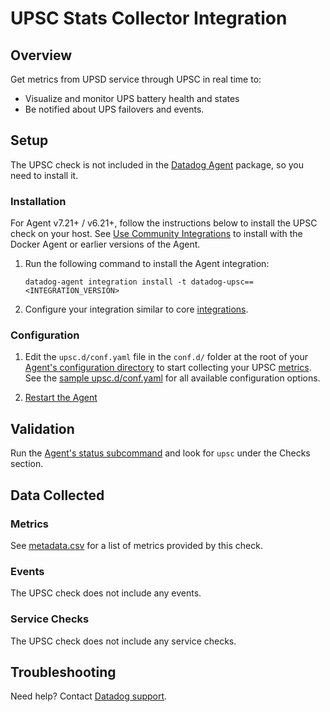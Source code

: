 # UPSC Stats Collector Integration

## Overview

Get metrics from UPSD service through UPSC in real time to:

- Visualize and monitor UPS battery health and states
- Be notified about UPS failovers and events.

## Setup

The UPSC check is not included in the [Datadog Agent][2] package, so you need to install it.

### Installation

For Agent v7.21+ / v6.21+, follow the instructions below to install the UPSC check on your host. See [Use Community Integrations][3] to install with the Docker Agent or earlier versions of the Agent.

1. Run the following command to install the Agent integration:

   ```shell
   datadog-agent integration install -t datadog-upsc==<INTEGRATION_VERSION>
   ```

2. Configure your integration similar to core [integrations][4].

### Configuration

1. Edit the `upsc.d/conf.yaml` file in the `conf.d/` folder at the root of your [Agent's configuration directory][6] to start collecting your UPSC [metrics](#metrics). See the [sample upsc.d/conf.yaml][7] for all available configuration options.

2. [Restart the Agent][8]

## Validation

Run the [Agent's status subcommand][9] and look for `upsc` under the Checks section.

## Data Collected

### Metrics

See [metadata.csv][10] for a list of metrics provided by this check.

### Events

The UPSC check does not include any events.

### Service Checks

The UPSC check does not include any service checks.

## Troubleshooting

Need help? Contact [Datadog support][11].

[2]: https://app.datadoghq.com/account/settings#agent
[3]: https://docs.datadoghq.com/agent/guide/use-community-integrations/
[4]: https://docs.datadoghq.com/getting_started/integrations/
[6]: https://docs.datadoghq.com/agent/guide/agent-configuration-files/#agent-configuration-directory
[7]: https://github.com/DataDog/integrations-extras/blob/master/upsc/datadog_checks/upsc/data/conf.yaml.example
[8]: https://docs.datadoghq.com/agent/guide/agent-commands/#start-stop-and-restart-the-agent
[9]: https://docs.datadoghq.com/agent/guide/agent-commands/#service-status
[10]: https://github.com/DataDog/integrations-extras/blob/master/upsc/metadata.csv
[11]: http://docs.datadoghq.com/help
